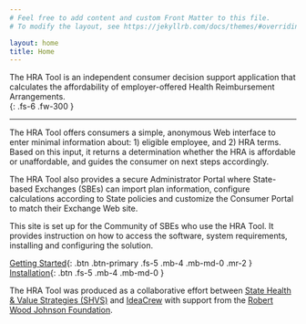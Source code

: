 ```yaml
---
# Feel free to add content and custom Front Matter to this file.
# To modify the layout, see https://jekyllrb.com/docs/themes/#overriding-theme-defaults

layout: home
title: Home
---
```

The HRA Tool is an independent consumer decision support application that calculates the affordability of employer-offered Health Reimbursement Arrangements.  
{: .fs-6 .fw-300 }

---

The HRA Tool offers consumers a simple, anonymous Web interface to enter minimal information about: 1) eligible employee, and 2) HRA terms.  Based on this input, it returns a determination whether the HRA is affordable or unaffordable, and guides the consumer on next steps accordingly.  

The HRA Tool also provides a secure Administrator Portal where State-based Exchanges (SBEs) can import plan information, configure calculations according to State policies and customize the Consumer Portal to match their Exchange Web site.

This site is set up for the Community of SBEs who use the HRA Tool.  It provides instruction on how to access the software, system requirements, installing and configuring the solution. 

[Getting Started](https://ideacrew.github.io/hra_calculator/get_started/){: .btn .btn-primary .fs-5 .mb-4 .mb-md-0 .mr-2 }
[Installation](https://ideacrew.github.io/hra_calculator/installation/){: .btn .fs-5 .mb-4 .mb-md-0 }


The HRA Tool was produced as a collaborative effort between [State Health & Value Strategies (SHVS)](https://www.shvs.org) and [IdeaCrew](https://ideacrew.com) with support from the [Robert Wood Johnson Foundation](https://www.rwjf.org). 
